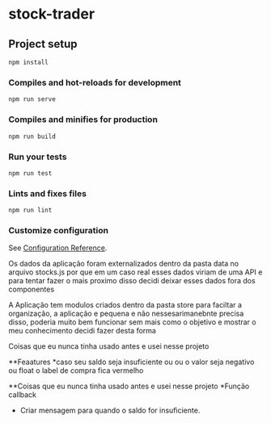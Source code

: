 # stock-trader

## Project setup
```
npm install
```

### Compiles and hot-reloads for development
```
npm run serve
```

### Compiles and minifies for production
```
npm run build
```

### Run your tests
```
npm run test
```

### Lints and fixes files
```
npm run lint
```

### Customize configuration
See [Configuration Reference](https://cli.vuejs.org/config/).



[comment]: <> (Anotação para serem formatadas depois )


Os dados da aplicação foram externalizados dentro da pasta data no arquivo stocks.js por que em um caso real
esses dados viriam de uma API e para tentar fazer o mais proximo disso decidi deixar esses dados fora dos
componentes

A Aplicação tem modulos criados dentro da pasta store para faciltar a organização,
a aplicação e pequena e não nessesarimanebnte precisa disso, poderia muito bem
funcionar sem mais como o objetivo e mostrar o meu conhecimento decidi fazer desta forma

Coisas que eu nunca tinha usado antes e usei nesse projeto 



**Feaatures
*caso seu saldo seja insuficiente ou ou o valor seja negativo ou float o label de compra fica vermelho

**Coisas que eu nunca tinha usado antes e usei nesse projeto 
*Função callback 



* Criar mensagem para quando o saldo for insuficiente.

